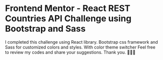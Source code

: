 # Frontend Mentor - React REST Countries API Challenge using Bootstrap and Sass

I completed this challenge using React library. 
Bootstrap css framework and Sass for customized colors and styles.
With color theme switcher
Feel free to review my codes and share your suggestions. Thank you. 🚀🚀🚀